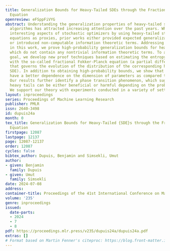 ```yaml
---
title: Generalization Bounds for Heavy-Tailed SDEs through the Fractional Fokker-Planck
  Equation
openreview: eFSppFiVYG
abstract: Understanding the generalization properties of heavy-tailed stochastic optimization
  algorithms has attracted increasing attention over the past years. While illuminating
  interesting aspects of stochastic optimizers by using heavy-tailed stochastic differential
  equations as proxies, prior works either provided expected generalization bounds,
  or introduced non-computable information theoretic terms. Addressing these drawbacks,
  in this work, we prove high-probability generalization bounds for heavy-tailed SDEs
  which do not contain any nontrivial information theoretic terms. To achieve this
  goal, we develop new proof techniques based on estimating the entropy flows associated
  with the so-called fractional Fokker-Planck equation (a partial differential equation
  that governs the evolution of the distribution of the corresponding heavy-tailed
  SDE). In addition to obtaining high-probability bounds, we show that our bounds
  have a better dependence on the dimension of parameters as compared to prior art.
  Our results further identify a phase transition phenomenon, which suggests that
  heavy tails can be either beneficial or harmful depending on the problem structure.
  We support our theory with experiments conducted in a variety of settings.
layout: inproceedings
series: Proceedings of Machine Learning Research
publisher: PMLR
issn: 2640-3498
id: dupuis24a
month: 0
tex_title: Generalization Bounds for Heavy-Tailed {SDE}s through the Fractional Fokker-Planck
  Equation
firstpage: 12087
lastpage: 12137
page: 12087-12137
order: 12087
cycles: false
bibtex_author: Dupuis, Benjamin and Simsekli, Umut
author:
- given: Benjamin
  family: Dupuis
- given: Umut
  family: Simsekli
date: 2024-07-08
address:
container-title: Proceedings of the 41st International Conference on Machine Learning
volume: '235'
genre: inproceedings
issued:
  date-parts:
  - 2024
  - 7
  - 8
pdf: https://proceedings.mlr.press/v235/dupuis24a/dupuis24a.pdf
extras: []
# Format based on Martin Fenner's citeproc: https://blog.front-matter.io/posts/citeproc-yaml-for-bibliographies/
---
```

